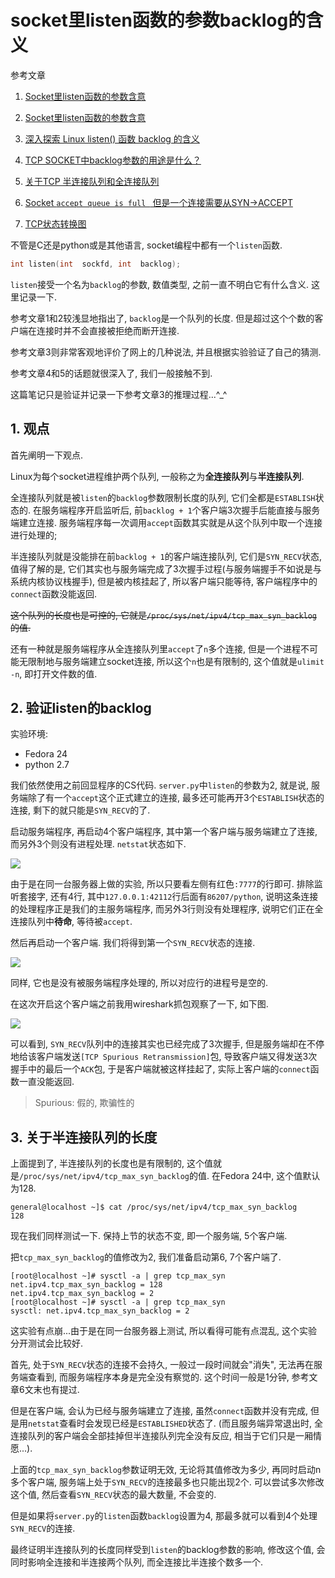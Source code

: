 # socket里listen函数的参数backlog的含义

参考文章

1. [Socket里listen函数的参数含意](http://blog.csdn.net/wuhuiran/article/details/1602126)

2. [Socket里listen函数的参数含意](http://m.itboth.com/d/uY7nqe/socket)

3. [深入探索 Linux listen() 函数 backlog 的含义](http://blog.csdn.net/yangbodong22011/article/details/60399728)

4. [TCP SOCKET中backlog参数的用途是什么？](http://www.cnxct.com/something-about-phpfpm-s-backlog/)

5. [关于TCP 半连接队列和全连接队列](http://jm.taobao.org/2017/05/25/525-1/)

6. [Socket `accept queue is full ` 但是一个连接需要从SYN->ACCEPT](https://blog.csdn.net/yangbodong22011/article/details/60468820)

7. [TCP状态转换图](https://gitimg.generals.space/fb4e26fc71e3559a8599b6dcb10d09ce.jpeg)

不管是C还是python或是其他语言, socket编程中都有一个`listen`函数.

```c
int listen(int  sockfd, int  backlog);
```

`listen`接受一个名为`backlog`的参数, 数值类型, 之前一直不明白它有什么含义. 这里记录一下.

参考文章1和2较浅显地指出了, `backlog`是一个队列的长度. 但是超过这个个数的客户端在连接时并不会直接被拒绝而断开连接.

参考文章3则非常客观地评价了网上的几种说法, 并且根据实验验证了自己的猜测. 

参考文章4和5的话题就很深入了, 我们一般接触不到.

这篇笔记只是验证并记录一下参考文章3的推理过程...^_^

## 1. 观点

首先阐明一下观点. 

Linux为每个socket进程维护两个队列, 一般称之为**全连接队列**与**半连接队列**.

全连接队列就是被`listen`的`backlog`参数限制长度的队列, 它们全都是`ESTABLISH`状态的. 在服务端程序开启监听后, 前`backlog + 1`个客户端3次握手后能直接与服务端建立连接. 服务端程序每一次调用`accept`函数其实就是从这个队列中取一个连接进行处理的;

半连接队列就是没能排在前`backlog + 1`的客户端连接队列, 它们是`SYN_RECV`状态, 值得了解的是, 它们其实也与服务端完成了3次握手过程(与服务端握手不如说是与系统内核协议栈握手), 但是被内核挂起了, 所以客户端只能等待, 客户端程序中的`connect`函数没能返回.

~~这个队列的长度也是可控的, 它就是`/proc/sys/net/ipv4/tcp_max_syn_backlog`的值.~~

还有一种就是服务端程序从全连接队列里`accept`了`n`多个连接, 但是一个进程不可能无限制地与服务端建立socket连接, 所以这个`n`也是有限制的, 这个值就是`ulimit -n`, 即打开文件数的值.

## 2. 验证listen的backlog

实验环境: 

- Fedora 24
- python 2.7

我们依然使用之前回显程序的CS代码. `server.py`中`listen`的参数为2, 就是说, 服务端除了有一个`accept`这个正式建立的连接, 最多还可能再开3个`ESTABLISH`状态的连接, 剩下的就只能是`SYN_RECV`的了.

启动服务端程序, 再启动4个客户端程序, 其中第一个客户端与服务端建立了连接, 而另外3个则没有进程处理. `netstat`状态如下.

![](https://gitimg.generals.space/c2c71a7602589545520aed73d290e2b2.png)

由于是在同一台服务器上做的实验, 所以只要看左侧有红色`:7777`的行即可. 排除监听套接字, 还有4行, 其中`127.0.0.1:42112`行后面有`86207/python`, 说明这条连接的处理程序正是我们的主服务端程序, 而另外3行则没有处理程序, 说明它们正在全连接队列中**待命**, 等待被`accept`.

然后再启动一个客户端. 我们将得到第一个`SYN_RECV`状态的连接.

![](https://gitimg.generals.space/fe46823b37a91ff400aacaa3624e8697.png)

同样, 它也是没有被服务端程序处理的, 所以对应行的进程号是空的.

在这次开启这个客户端之前我用wireshark抓包观察了一下, 如下图.

![](https://gitimg.generals.space/596bf1f3deba10b86bdc325a0a3e9397.png)

可以看到, `SYN_RECV`队列中的连接其实也已经完成了3次握手, 但是服务端却在不停地给该客户端发送`[TCP Spurious Retransmission]`包, 导致客户端又得发送3次握手中的最后一个`ACK`包, 于是客户端就被这样挂起了, 实际上客户端的`connect`函数一直没能返回.

> Spurious: 假的, 欺骗性的

## 3. 关于半连接队列的长度

上面提到了, 半连接队列的长度也是有限制的, 这个值就是`/proc/sys/net/ipv4/tcp_max_syn_backlog`的值. 在Fedora 24中, 这个值默认为128.

```
general@localhost ~]$ cat /proc/sys/net/ipv4/tcp_max_syn_backlog
128
```

现在我们同样测试一下. 保持上节的状态不变, 即一个服务端, 5个客户端. 

把`tcp_max_syn_backlog`的值修改为2, 我们准备启动第6, 7个客户端了.

```
[root@localhost ~]# sysctl -a | grep tcp_max_syn
net.ipv4.tcp_max_syn_backlog = 128
net.ipv4.tcp_max_syn_backlog = 2
[root@localhost ~]# sysctl -a | grep tcp_max_syn
sysctl: net.ipv4.tcp_max_syn_backlog = 2
```

这实验有点崩...由于是在同一台服务器上测试, 所以看得可能有点混乱, 这个实验分开测试会比较好.

首先, 处于`SYN_RECV`状态的连接不会持久, 一般过一段时间就会"消失", 无法再在服务端查看到, 而服务端程序本身是完全没有察觉的. 这个时间一般是1分钟, 参考文章6文末也有提过.

但是在客户端, 会认为已经与服务端建立了连接, 虽然`connect`函数并没有完成, 但是用`netstat`查看时会发现已经是`ESTABLISHED`状态了. (而且服务端异常退出时, 全连接队列的客户端会全部挂掉但半连接队列完全没有反应, 相当于它们只是一厢情愿...).

上面的`tcp_max_syn_backlog`参数证明无效, 无论将其值修改为多少, 再同时启动n多个客户端, 服务端上处于`SYN_RECV`的连接最多也只能出现2个. 可以尝试多次修改这个值, 然后查看`SYN_RECV`状态的最大数量, 不会变的.

但是如果将`server.py`的`listen`函数`backlog`设置为4, 那最多就可以看到4个处理`SYN_RECV`的连接.

最终证明半连接队列的长度同样受到`listen`的backlog参数的影响, 修改这个值, 会同时影响全连接和半连接两个队列,  而全连接比半连接个数多一个.